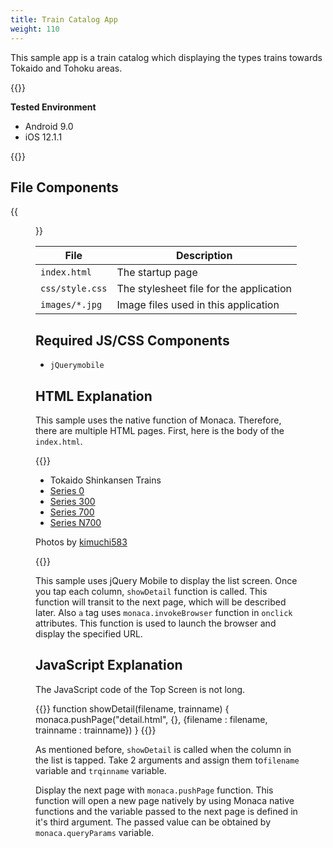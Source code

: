 ```yaml
---
title: Train Catalog App
weight: 110
---
```


This sample app is a train catalog which displaying the types trains
towards Tokaido and Tohoku areas.

{{<import pid="5c19c0afe78885aa3b2f3290" title="Train Catalog App">}}

**Tested Environment**

- Android 9.0
- iOS 12.1.1

{{<iframeApp src="https://monaca.github.io/project-templates/20-train-catalog/www/index.html">}}

## File Components                                           

{{<figure src="/images/sampleapp/shinkansen/3.png">}}                                
                                                                                            
| File | Description |
|------|-------------|
| `index.html` | The startup page |              
| `css/style.css` | The stylesheet file for the application |
| `images/*.jpg` | Image files used in this application |

## Required JS/CSS Components

- `jQuerymobile`   

## HTML Explanation

This sample uses the native function of Monaca. Therefore, there are
multiple HTML pages. First, here is the body of the `index.html`.

{{<highlight html>}}
<div data-role="content">
  <ul data-role="listview">
    <li data-role="list-divider">Tokaido Shinkansen Trains</li>
    <li><a href="#" onclick="showDetail('0kei', 'Series 0')">Series 0</a></li>
    <li><a href="#" onclick="showDetail('300kei', 'Series 300')">Series 300</a></li>
    <li><a href="#" onclick="showDetail('700kei', 'Series 700')">Series 700</a></li>
    <li><a href="#" onclick="showDetail('n700kei', 'Series N700')">Series N700</a></li>
  </ul>
  <p id="attribution">Photos by <a href="#" onclick="monaca.invokeBrowser('http://www.flickr.com/photos/kimuchi583/')">kimuchi583</a></p>
</div>
{{</highlight>}}

This sample uses jQuery Mobile to display the list screen. Once you tap
each column, `showDetail` function is called. This function will transit
to the next page, which will be described later. Also `a` tag uses
`monaca.invokeBrowser` function in `onclick` attributes. This function
is used to launch the browser and display the specified URL.

## JavaScript Explanation

The JavaScript code of the Top Screen is not long.

{{<highlight javascript>}}
function showDetail(filename, trainname) {
  monaca.pushPage("detail.html", {}, {filename : filename, trainname : trainname})
}
{{</highlight>}}

As mentioned before, `showDetail` is called when the column in the list
is tapped. Take 2 arguments and assign them to`filename` variable and
`trqinname` variable.

Display the next page with `monaca.pushPage` function. This function
will open a new page natively by using Monaca native functions and the
variable passed to the next page is defined in it's third argument. The
passed value can be obtained by `monaca.queryParams` variable.
